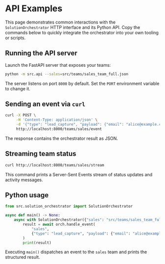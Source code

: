 # API Examples

This page demonstrates common interactions with the `SolutionOrchestrator` HTTP interface and its Python API. Copy the commands below to quickly integrate the orchestrator into your own tooling or scripts.

## Running the API server

Launch the FastAPI server that exposes your teams:

```bash
python -m src.api --sales=src/teams/sales_team_full.json
```

The server listens on port `8000` by default. Set the `PORT` environment variable to change it.

## Sending an event via `curl`

```bash
curl -X POST \
     -H 'Content-Type: application/json' \
     -d '{"type": "lead_capture", "payload": {"email": "alice@example.com"}}' \
     http://localhost:8000/teams/sales/event
```

The response contains the orchestrator result as JSON.

## Streaming team status

```bash
curl http://localhost:8000/teams/sales/stream
```

This command prints a Server-Sent Events stream of status updates and activity messages.

## Python usage

```python
from src.solution_orchestrator import SolutionOrchestrator

async def main() -> None:
    async with SolutionOrchestrator({"sales": "src/teams/sales_team_full.json"}) as orch:
        result = await orch.handle_event(
            "sales",
            {"type": "lead_capture", "payload": {"email": "alice@example.com"}},
        )
        print(result)
```

Executing `main()` dispatches an event to the `sales` team and prints the structured result.

